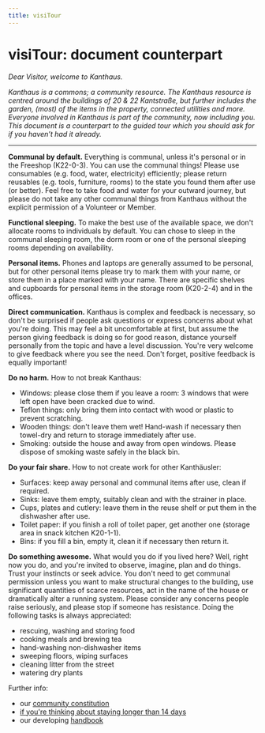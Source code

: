```yaml
---
title: visiTour
---
```


# visiTour: document counterpart

_Dear Visitor, welcome to Kanthaus._

_Kanthaus is a commons; a community resource. The Kanthaus resource is centred around the buildings of 20 & 22 Kantstraße, but further includes the garden, (most) of the items in the property, connected utilities and more. Everyone involved in Kanthaus is part of the community, now including you. This document is a counterpart to the guided tour which you should ask for if you haven’t had it already._

---

**Communal by default.** Everything is communal, unless it's personal or in the Freeshop (K22-0-3). You can use the communal things! Please use consumables (e.g. food, water, electricity) efficiently; please return reusables (e.g. tools, furniture, rooms) to the state you found them after use (or better). Feel free to take food and water for your outward journey, but please do not take any other communal things from Kanthaus without the explicit permission of a Volunteer or Member.

**Functional sleeping.** To make the best use of the available space, we don't allocate rooms to individuals by default. You can chose to sleep in the communal sleeping room, the dorm room or one of the personal sleeping rooms depending on availability.

**Personal items.** Phones and laptops are generally assumed to be personal, but for other personal items please try to mark them with your name, or store them in a place marked with your name. There are specific shelves and cupboards for personal items in the storage room (K20-2-4) and in the offices.

**Direct communication.** Kanthaus is complex and feedback is necessary, so don't be surprised if people ask questions or express concerns about what you're doing. This may feel a bit uncomfortable at first, but assume the person giving feedback is doing so for good reason, distance yourself personally from the topic and have a level discussion. You're very welcome to give feedback where you see the need. Don't forget, positive feedback is equally important!

**Do no harm.** How to not break Kanthaus:
-   Windows: please close them if you leave a room: 3 windows that were left open have been cracked due to wind.
-   Teflon things: only bring them into contact with wood or plastic to prevent scratching.
-   Wooden things: don't leave them wet! Hand-wash if necessary then towel-dry and return to storage immediately after use.
-   Smoking: outside the house and away from open windows. Please dispose of smoking waste safely in the black bin.

**Do your fair share.** How to not create work for other Kanthäusler:
-   Surfaces: keep away personal and communal items after use, clean if required.
-   Sinks: leave them empty, suitably clean and with the strainer in place.
-   Cups, plates and cutlery: leave them in the reuse shelf or put them in the dishwasher after use.
-   Toilet paper: if you finish a roll of toilet paper, get another one (storage area in snack kitchen K20-1-1).
-   Bins: if you fill a bin, empty it, clean it if necessary then return it.

**Do something awesome.** What would you do if you lived here? Well, right now you do, and you're invited to observe, imagine, plan and do things. Trust your instincts or seek advice. You don't need to get communal permission unless you want to make structural changes to the building, use significant quantities of scarce resources, act in the name of the house or dramatically alter a running system. Please consider any concerns people raise seriously, and please stop if someone has resistance. Doing the following tasks is always appreciated:
- rescuing, washing and storing food
- cooking meals and brewing tea
- hand-washing non-dishwasher items
- sweeping floors, wiping surfaces
- cleaning litter from the street
- watering dry plants

Further info:
-   our [community constitution](https://kanthaus.online/governance/constitution)
-   [if you're thinking about staying longer than 14 days](https://kanthaus.online/governance/positionsandevaluations)
-   our developing [handbook](https://handbook.kanthaus.online)
